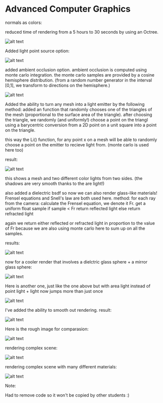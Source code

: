 Advanced Computer Graphics 
===========================

normals as colors:

reduced time of rendering from a 5 hours to 30 seconds by using an Octree.

![alt text](https://raw.githubusercontent.com/TamerMograbi/realistic_renderer/master/ajax-normals.png)

Added light point source option:

![alt text](https://raw.githubusercontent.com/TamerMograbi/realistic_renderer/master/ajax-pointLight.jpg)

added ambient occlusion option.
ambient occlusion is computed using monte carlo integration.
the monte carlo samples are provided by a cosine hemisphere distribution. (from a random number generator in the interval
[0,1], we transform to directions on the hemisphere.)

![alt text](https://raw.githubusercontent.com/TamerMograbi/realistic_renderer/master/ajax-ao.jpg)

Added the ability to turn any mesh into a light emitter by the following method:
added an function that randomly chooses one of the triangles of the mesh (proportional to the surface area of the triangle).
after choosing the triangle, we randomly (and uniformly!) choose a point on the triangl using a barycentric conversion from a 2D point on a unit square into a point on the triangle.

this way the Li() function, for any point x on a mesh will be able to randomly choose a point on the emitter to recieve light from.
(monte carlo is used here too)

result:

![alt text](https://raw.githubusercontent.com/TamerMograbi/realistic_renderer/master/motoDiffuse.png)

this shows a mesh and two different color lights from two sides.
(the shadows are very smooth thanks to the are light!)


also added a dielectric bsdf so now we can also render glass-like materials!
Frensel equations and Snell's law are both used here.
method:
for each ray from the camera:
calculate the Frensel equation, we denote it Fr.
get a uniform float sample
if sample < Fr
    return reflected light
else 
    return refracted light
   
again we return either reflected or refracted light in proportion to the value of Fr because we are also using monte carlo here
to sum up on all the samples.

results:

![alt text](https://raw.githubusercontent.com/TamerMograbi/realistic_renderer/master/motoDielectric.png)

now for a cooler render that involves a dielctric glass sphere + a mirror glass sphere:

![alt text](https://raw.githubusercontent.com/TamerMograbi/realistic_renderer/master/cbox.png)

Here is another one, just like the one above but with area light instead of point light + light now jumps more than just once

![alt text](https://raw.githubusercontent.com/TamerMograbi/realistic_renderer/master/ref-cbox.png)

I've added the ability to smooth out rendering. result:

![alt text](https://raw.githubusercontent.com/TamerMograbi/realistic_renderer/master/mine-ajax-smooth.png)

Here is the rough image for comparasion:

![alt text](https://raw.githubusercontent.com/TamerMograbi/realistic_renderer/master/ref-ajax-rough.png)

rendering complex scene:

![alt text](https://raw.githubusercontent.com/TamerMograbi/realistic_renderer/master/mine-table_path_simple.png)

rendering complex scene with many different materials:

![alt text](https://raw.githubusercontent.com/TamerMograbi/realistic_renderer/master/mine-veach_path.png)

Note:

Had to remove code so it won't be copied by other students :)








